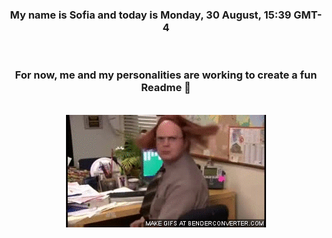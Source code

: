 


<div align="center">
<h3 >My name is Sofia and today is Monday, 30 August, 15:39 GMT-4</h3><br>
<h3 >For now, me and my personalities are working to create a fun Readme 👋
</h3><br>
<img src='img/dwight.gif' alt='working...'/>
</div>
